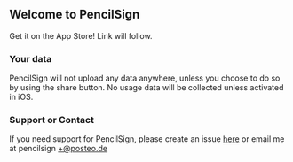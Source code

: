 ## Welcome to PencilSign

Get it on the App Store! Link will follow.

### Your data 

PencilSign will not upload any data anywhere, unless you choose to do so by using the share button.
No usage data will be collected unless activated in iOS. 

### Support or Contact

If you need support for PencilSign, please create an issue [here](https://github.com/andreasfichtner/PencilSignSite/issues) or email me at pencilsign +@posteo.de
